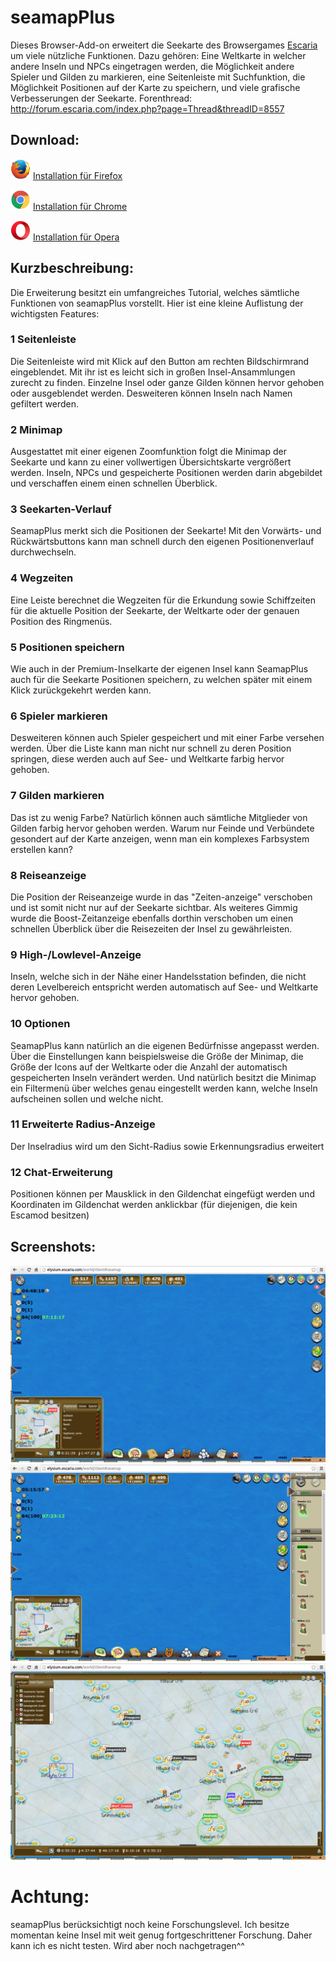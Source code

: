 # seamapPlus
Dieses Browser-Add-on erweitert die Seekarte des Browsergames [Escaria](https://www.escaria.com) um viele nützliche Funktionen. Dazu gehören: Eine Weltkarte in welcher andere Inseln und NPCs eingetragen werden, die Möglichkeit andere Spieler und Gilden zu markieren, eine Seitenleiste mit Suchfunktion, die Möglichkeit Positionen auf der Karte zu speichern, und viele grafische Verbesserungen der Seekarte.
Forenthread:
http://forum.escaria.com/index.php?page=Thread&threadID=8557


## Download:

![](promo/firefox.png)
[Installation für Firefox](https://addons.mozilla.org/de/firefox/addon/seamapplus/)

![](promo/chrome.png)
[Installation für Chrome](https://chrome.google.com/webstore/detail/seamapplus/fhpjcdjlbcijcgjdhaadjmjfabhijgmf)

![](promo/opera.png)
[Installation für Opera](https://addons.opera.com/de/extensions/details/seamapplus/?display=de)


## Kurzbeschreibung:
Die Erweiterung besitzt ein umfangreiches Tutorial, welches sämtliche Funktionen von seamapPlus vorstellt.
Hier ist eine kleine Auflistung der wichtigsten Features:


### 1 Seitenleiste
Die Seitenleiste wird mit Klick auf den Button am rechten Bildschirmrand eingeblendet. Mit ihr ist es leicht sich in großen Insel-Ansammlungen zurecht zu finden. Einzelne Insel oder ganze Gilden können hervor gehoben oder ausgeblendet werden. Desweiteren können Inseln nach Namen gefiltert werden.

### 2 Minimap
Ausgestattet mit einer eigenen Zoomfunktion folgt die Minimap der Seekarte und kann zu einer vollwertigen Übersichtskarte vergrößert werden. Inseln, NPCs und gespeicherte Positionen werden darin abgebildet und verschaffen einem einen schnellen Überblick.

### 3 Seekarten-Verlauf
SeamapPlus merkt sich die Positionen der Seekarte! Mit den Vorwärts- und Rückwärtsbuttons kann man schnell durch den eigenen Positionenverlauf durchwechseln.

### 4 Wegzeiten
Eine Leiste berechnet die Wegzeiten für die Erkundung sowie Schiffzeiten für die aktuelle Position der Seekarte, der Weltkarte oder der genauen Position des Ringmenüs.

### 5 Positionen speichern
Wie auch in der Premium-Inselkarte der eigenen Insel kann SeamapPlus auch für die Seekarte Positionen speichern, zu welchen später mit einem Klick zurückgekehrt werden kann.

### 6 Spieler markieren
Desweiteren können auch Spieler gespeichert und mit einer Farbe versehen werden. Über die Liste kann man nicht nur schnell zu deren Position springen, diese werden auch auf See- und Weltkarte farbig hervor gehoben.

### 7 Gilden markieren
Das ist zu wenig Farbe? Natürlich können auch sämtliche Mitglieder von Gilden farbig hervor gehoben werden. Warum nur Feinde und Verbündete gesondert auf der Karte anzeigen, wenn man ein komplexes Farbsystem erstellen kann?

### 8 Reiseanzeige
Die Position der Reiseanzeige wurde in das "Zeiten-anzeige" verschoben und ist somit nicht nur auf der Seekarte sichtbar. Als weiteres Gimmig wurde die Boost-Zeitanzeige ebenfalls dorthin verschoben um einen schnellen Überblick über die Reisezeiten der Insel zu gewährleisten.

### 9 High-/Lowlevel-Anzeige
Inseln, welche sich in der Nähe einer Handelsstation befinden, die nicht deren Levelbereich entspricht werden automatisch auf See- und Weltkarte hervor gehoben.

### 10 Optionen
SeamapPlus kann natürlich an die eigenen Bedürfnisse angepasst werden. Über die Einstellungen kann beispielsweise die Größe der Minimap, die Größe der Icons auf der Weltkarte oder die Anzahl der automatisch gespeicherten Inseln verändert werden.
Und natürlich besitzt die Minimap ein Filtermenü über welches genau eingestellt werden kann, welche Inseln aufscheinen sollen und welche nicht.

### 11 Erweiterte Radius-Anzeige
Der Inselradius wird um den Sicht-Radius sowie Erkennungsradius erweitert

### 12 Chat-Erweiterung
Positionen können per Mausklick in den Gildenchat eingefügt werden und Koordinaten im Gildenchat werden anklickbar (für diejenigen, die kein Escamod besitzen)


## Screenshots:

![Übersicht](promo/screens_1280_800/overview.png)
![Seitenleiste](promo/screens_1280_800/seitenleiste.png)
![Weltkarte](promo/screens_1280_800/worldmap.png)


# Achtung:
seamapPlus berücksichtigt noch keine Forschungslevel. Ich besitze momentan keine Insel mit weit genug fortgeschrittener Forschung. Daher kann ich es nicht testen. Wird aber noch nachgetragen^^
